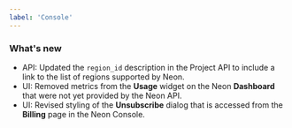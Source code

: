 ```yaml
---
label: 'Console'
---
```


### What's new

- API: Updated the `region_id` description in the Project API to include a link to the list of regions supported by Neon.
- UI: Removed metrics from the **Usage** widget on the Neon **Dashboard** that were not yet provided by the Neon API.
- UI: Revised styling of the **Unsubscribe** dialog that is accessed from the **Billing** page in the Neon Console.
